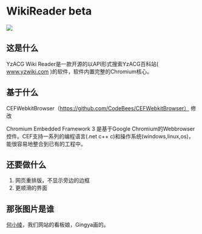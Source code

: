 # WikiReader beta
![](https://www.yzwiki.com/p/uploads/big/ffdab77dcdc0a972234f144ad1f8d858.png)
## 这是什么
YzACG Wiki Reader是一款开源的以API形式搜索YzACG百科站( www.yzwiki.com )的软件，软件内置完整的Chromium核心。
 
## 基于什么
CEFWebkitBrowser（https://github.com/CodeBees/CEFWebkitBrowser） 修改

 Chromium Embedded Framework 3 是基于Google Chromium的Webbrowser控件。CEF支持一系列的编程语言(.net c++ c)和操作系统(windows,linux,os)，能很容易地整合到已有的工程中。
 
## 还要做什么
1. 网页重排版，不显示旁边的边框
2. 更顺滑的界面
 
## 那张图片是谁
[何小绫](https://www.yzwiki.com/item/何小绫 "何小绫")，我们网站的看板娘，Gingya画的。
